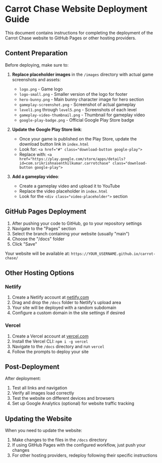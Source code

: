 # Carrot Chase Website Deployment Guide

This document contains instructions for completing the deployment of the Carrot Chase website to GitHub Pages or other hosting providers.

## Content Preparation

Before deploying, make sure to:

1. **Replace placeholder images** in the `/images` directory with actual game screenshots and assets:
   - `logo.png` - Game logo
   - `logo-small.png` - Smaller version of the logo for footer
   - `hero-bunny.png` - Main bunny character image for hero section
   - `gameplay-screenshot.png` - Screenshot of actual gameplay
   - `level1.png` through `level5.png` - Screenshots of each level
   - `gameplay-video-thumbnail.png` - Thumbnail for gameplay video
   - `google-play-badge.png` - Official Google Play Store badge

2. **Update the Google Play Store link**:
   - Once your game is published on the Play Store, update the download button link in `index.html`
   - Look for: `<a href="#" class="download-button google-play">`
   - Replace with: `<a href="https://play.google.com/store/apps/details?id=com.srikrishnasenthilkumar.carrotchase" class="download-button google-play">`

3. **Add a gameplay video**:
   - Create a gameplay video and upload it to YouTube
   - Replace the video placeholder in `index.html`
   - Look for the `<div class="video-placeholder">` section

## GitHub Pages Deployment

1. After pushing your code to GitHub, go to your repository settings
2. Navigate to the "Pages" section
3. Select the branch containing your website (usually "main")
4. Choose the "/docs" folder
5. Click "Save"

Your website will be available at: `https://YOUR_USERNAME.github.io/carrot-chase/`

## Other Hosting Options

### Netlify

1. Create a Netlify account at [netlify.com](https://netlify.com)
2. Drag and drop the `/docs` folder to Netlify's upload area
3. Your site will be deployed with a random subdomain
4. Configure a custom domain in the site settings if desired

### Vercel

1. Create a Vercel account at [vercel.com](https://vercel.com)
2. Install the Vercel CLI: `npm i -g vercel`
3. Navigate to the `/docs` directory and run `vercel`
4. Follow the prompts to deploy your site

## Post-Deployment

After deployment:

1. Test all links and navigation
2. Verify all images load correctly
3. Test the website on different devices and browsers
4. Set up Google Analytics (optional) for website traffic tracking

## Updating the Website

When you need to update the website:

1. Make changes to the files in the `/docs` directory
2. If using GitHub Pages with the configured workflow, just push your changes
3. For other hosting providers, redeploy following their specific instructions